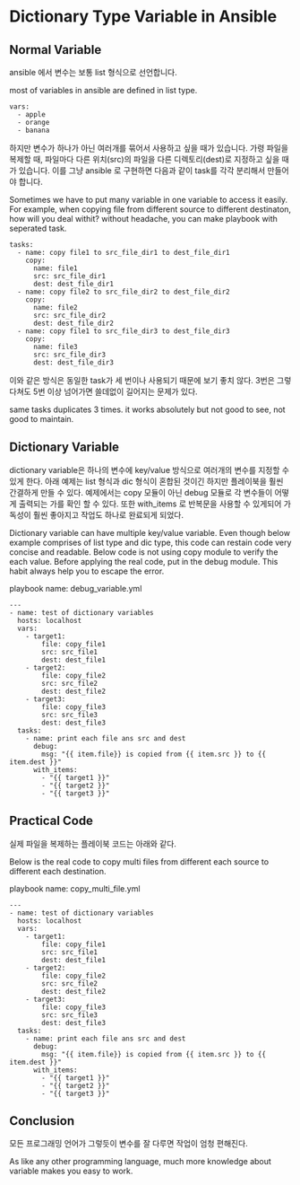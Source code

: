 # Dictionary Type Variable in Ansible

## Normal Variable
ansible 에서 변수는 보통 list 형식으로 선언합니다.

most of variables in ansible are defined in list type.

```
vars:
  - apple
  - orange
  - banana
```
하지만 변수가 하나가 아닌 여러개를 묶어서 사용하고 싶을 때가 있습니다. 가령 파일을 복제할 때, 파일마다 다른 위치(src)의 파일을 다른 디렉토리(dest)로 지정하고 싶을 때가 있습니다.
이를 그냥 ansible 로 구현하면 다음과 같이 task를 각각 분리해서 만들어야 합니다.

Sometimes we have to put many variable in one variable to access it easily. For example, when copying file from different source to different destinaton, how will you deal withit?
without headache, you can make playbook with seperated task.

```
tasks:
  - name: copy file1 to src_file_dir1 to dest_file_dir1
    copy:
	  name: file1
	  src: src_file_dir1
	  dest: dest_file_dir1
  - name: copy file2 to src_file_dir2 to dest_file_dir2
    copy:
	  name: file2
	  src: src_file_dir2
	  dest: dest_file_dir2
  - name: copy file1 to src_file_dir3 to dest_file_dir3
    copy:
	  name: file3
	  src: src_file_dir3
	  dest: dest_file_dir3
```

이와 같은 방식은 동일한 task가 세 번이나 사용되기 때문에 보기 좋치 않다. 3번은 그렇다쳐도 5번 이상 넘어가면 쓸데없이 길어지는 문제가 있다.

same tasks duplicates 3 times. it works absolutely but not good to see, not good to maintain.

## Dictionary Variable
dictionary variable은 하나의 변수에 key/value 방식으로 여러개의 변수를 지정할 수 있게 한다. 아래 예제는 list 형식과 dic 형식이 혼합된 것이긴 하지만 플레이북을 훨씬 간결하게 만들 수 있다. 예제에서는 copy 모듈이 아닌 debug 모듈로 각 변수들이 어떻게 출력되는 가를 확인 할 수 있다. 또한 with_items 로 반복문을 사용할 수 있게되어 가독성이 훨씬 좋아지고 작업도 하나로 완료되게 되었다.

Dictionary variable can have multiple key/value variable. Even though below example comprises of list type and dic type, this code can restain code very concise and readable.
Below code is not using copy module to verify the each value. Before applying the real code, put in the debug module. This habit always help you to escape the error. 

playbook name: debug_variable.yml
```
---
- name: test of dictionary variables
  hosts: localhost
  vars:
    - target1:
        file: copy_file1
        src: src_file1
        dest: dest_file1
    - target2:
        file: copy_file2
        src: src_file2
        dest: dest_file2
    - target3:
        file: copy_file3
        src: src_file3
        dest: dest_file3
  tasks:
    - name: print each file ans src and dest
      debug:
        msg: "{{ item.file}} is copied from {{ item.src }} to {{ item.dest }}"
      with_items:
        - "{{ target1 }}"
        - "{{ target2 }}"
        - "{{ target3 }}"
```

## Practical Code
실제 파일을 복제하는 플레이북 코드는 아래와 같다.

Below is the real code to copy multi files from different each source to different each destination.

playbook name: copy_multi_file.yml
```
---
- name: test of dictionary variables
  hosts: localhost
  vars:
    - target1:
        file: copy_file1
        src: src_file1
        dest: dest_file1
    - target2:
        file: copy_file2
        src: src_file2
        dest: dest_file2
    - target3:
        file: copy_file3
        src: src_file3
        dest: dest_file3
  tasks:
    - name: print each file ans src and dest
      debug:
        msg: "{{ item.file}} is copied from {{ item.src }} to {{ item.dest }}"
      with_items:
        - "{{ target1 }}"
        - "{{ target2 }}"
        - "{{ target3 }}"
```

## Conclusion
모든 프로그래밍 언어가 그렇듯이 변수를 잘 다루면 작업이 엄청 편해진다. 

As like any other programming language, much more knowledge about variable makes you easy to work.
